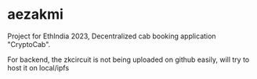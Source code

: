 # aezakmi
Project for EthIndia 2023, Decentralized cab booking application "CryptoCab".

For backend, the zkcircuit is not being uploaded on github easily, will try to host it on local/ipfs
